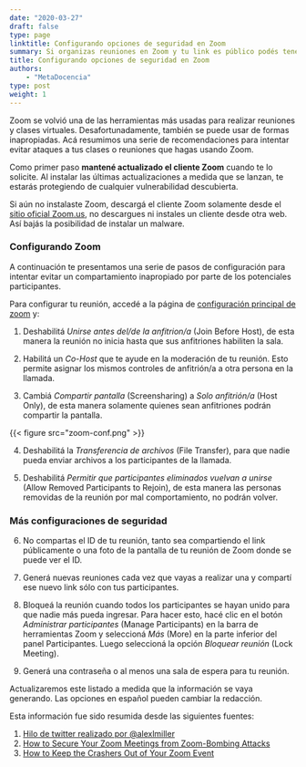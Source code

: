 ```yaml
---
date: "2020-03-27"
draft: false
type: page
linktitle: Configurando opciones de seguridad en Zoom
summary: Si organizas reuniones en Zoom y tu link es público podés tener problemas con algunas personas que se unan y se comporten de forma inapropiada. En este post un listado de algunas acciones que pueden hacer tu reunión más segura.
title: Configurando opciones de seguridad en Zoom
authors: 
    - "MetaDocencia"
type: post
weight: 1
---
```


Zoom se volvió una de las herramientas más usadas para realizar reuniones y clases virtuales. Desafortunadamente, también se puede usar de formas inapropiadas. Acá resumimos una serie de recomendaciones para intentar evitar ataques a tus clases o reuniones que hagas usando Zoom.

Como primer paso **mantené actualizado el cliente Zoom** cuando te lo solicite. Al instalar las últimas actualizaciones a medida que se lanzan, te estarás protegiendo de cualquier vulnerabilidad descubierta.

Si aún no instalaste Zoom, descargá el cliente Zoom solamente desde el [sitio oficial Zoom.us](https://zoom.us/), no descargues ni instales un cliente desde otra web. Así bajás la posibilidad de instalar un malware.

### Configurando Zoom

A continuación te presentamos una serie de pasos de configuración para intentar evitar un compartamiento inapropiado por parte de los potenciales participantes.  

Para configurar tu reunión, accedé a la página de [configuración principal de zoom](https://zoom.us/account/setting) y:

1. Deshabilitá *Unirse antes del/de la anfitrion/a* (Join Before Host), de esta manera la reunión no inicia hasta que sus anfitriones habiliten la sala.

2. Habilitá un *Co-Host* que te ayude en la moderación de tu reunión. Esto permite asignar los mismos controles de anfitrión/a a otra persona en la llamada.

3. Cambiá *Compartir pantalla* (Screensharing) a *Solo anfitrión/a* (Host Only), de esta manera solamente quienes sean anfitriones podrán compartir la pantalla.

{{< figure src="zoom-conf.png" >}}

4. Deshabilitá la *Transferencia de archivos* (File Transfer), para que nadie pueda enviar archivos a los participantes de la llamada.

5. Deshabilitá *Permitir que participantes eliminados vuelvan a unirse* (Allow Removed Participants to Rejoin), de esta manera las personas removidas de la reunión por mal comportamiento, no podrán volver.

### Más configuraciones de seguridad

6. No compartas el ID de tu reunión, tanto sea compartiendo el link públicamente o una foto de la pantalla de tu reunión de Zoom donde se puede ver el ID.

7. Generá nuevas reuniones cada vez que vayas a realizar una y compartí ese nuevo link sólo con tus participantes.

8. Bloqueá la reunión cuando todos los participantes se hayan unido para que nadie más pueda ingresar. Para hacer esto, hacé clic en el botón *Administrar participantes* (Manage Participants) en la barra de herramientas Zoom y seleccioná *Más* (More) en la parte inferior del panel Participantes. Luego seleccioná la opción *Bloquear reunión* (Lock Meeting).

9. Generá una contraseña o al menos una sala de espera para tu reunión.

Actualizaremos este listado a medida que la información se vaya generando. Las opciones en español pueden cambiar la redacción.

Esta información fue sido resumida desde las siguientes fuentes:

1. [Hilo de twitter realizado por @alexlmiller](https://twitter.com/alexlmiller/status/1240073789586714626?s=20)
2. [How to Secure Your Zoom Meetings from Zoom-Bombing Attacks](https://www.bleepingcomputer.com/news/software/how-to-secure-your-zoom-meetings-from-zoom-bombing-attacks/)
3. [How to Keep the Crashers Out of Your Zoom Event](https://blog.zoom.us/wordpress/2020/03/20/keep-the-party-crashers-from-crashing-your-zoom-event/)
